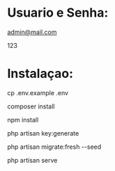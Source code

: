 # Usuario e Senha:
admin@mail.com

123

# Instalaçao:

cp .env.example .env

composer install

npm install

php artisan key:generate

php artisan migrate:fresh --seed

php artisan serve

